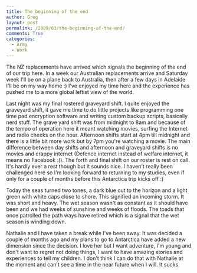 ```yaml
---
title: The beginning of the end
author: Greg
layout: post
permalink: /2009/03/the-beginning-of-the-end/
comments: True
categories:
  - Army
  - Work
---
```

The NZ replacements have arrived which signals the beginning of the end of our trip here. In a week our Australian replacements arrive and Saturday week I'll be on a plane back to Australia, then after a few days in Adelaide I'll be on my way home :) I've enjoyed my time here and the experience has pushed me to a more global leftist view of the world.

Last night was my final rostered graveyard shift. I quite enjoyed the graveyard shift, it gave me time to do little projects like programming one time pad encryption software and writing custom backup scripts, basically nerd stuff. The grave yard shift was from midnight to 8am and because of the tempo of operation here it meant watching movies, surfing the Internet and radio checks on the hour. Afternoon shifts start at 4pm till midnight and there is a little bit more work but by 7pm you're watching a movie. The main difference between day shifts and afternoon and graveyard shifts is no movies and crappy internet (Defence internet instead of welfare internet, it means no Facebook :(). The forth and final shift on our roster is rest on call. It's hardly ever a rest though but it sounds nice. I haven't really been challenged here so I'm looking forward to returning to my studies, even if only for a couple of months before this Antarctica trip kicks off :)

Today the seas turned two tones, a dark blue out to the horizon and a light green with white caps close to shore. This signified an incoming storm. It was short and heavy. The wet season wasn't as constant as it should have been and we had weeks of sunshine and weeks of floods. The toads that once patrolled the path ways have retired which is a signal that the wet season is winding down.

Nathalie and I have taken a break while I've been away. It was decided a couple of months ago and my plans to go to Antarctica have added a new dimension since the decision. I love her but I want adventure, I'm young and don't want to regret not doing things, I want to have amazing stories and experiences to tell my children. I don't think I can do that with Nathalie at the moment and can't see a time in the near future when I will. It sucks.